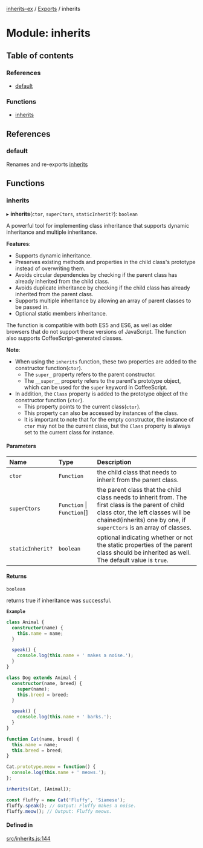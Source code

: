 [inherits-ex](../README.md) / [Exports](../modules.md) / inherits

# Module: inherits

## Table of contents

### References

- [default](inherits.md#default)

### Functions

- [inherits](inherits.md#inherits)

## References

### default

Renames and re-exports [inherits](inherits.md#inherits)

## Functions

### inherits

▸ **inherits**(`ctor`, `superCtors`, `staticInherit?`): `boolean`

A powerful tool for implementing class inheritance that supports dynamic inheritance and multiple inheritance.

**Features**:

* Supports dynamic inheritance.
* Preserves existing methods and properties in the child class's prototype instead of overwriting them.
* Avoids circular dependencies by checking if the parent class has already inherited from the child class.
* Avoids duplicate inheritance by checking if the child class has already inherited from the parent class.
* Supports multiple inheritance by allowing an array of parent classes to be passed in.
* Optional static members inheritance.

The function is compatible with both ES5 and ES6, as well as older browsers that do not support these
versions of JavaScript. The function also supports CoffeeScript-generated classes.

**Note**:

* When using the `inherits` function, these two properties are added to the constructor function(`ctor`).
  * The `super_` property refers to the parent constructor.
  * The `__super__` property refers to the parent's prototype object,
    which can be used for the `super` keyword in CoffeeScript.
* In addition, the `Class` property is added to the prototype object of the constructor function (`ctor`).
  * This property points to the current class(`ctor`).
  * This property can also be accessed by instances of the class.
  * It is important to note that for the empty constructor, the instance of `ctor` may not be the current class,
    but the `Class` property is always set to the current class for instance.

#### Parameters

| Name | Type | Description |
| :------ | :------ | :------ |
| `ctor` | `Function` | the child class that needs to inherit from the parent class. |
| `superCtors` | `Function` \| `Function`[] | the parent class that the child class needs to inherit from. The first class is the parent of child class ctor, the left classes will be chained(inherits) one by one, if `superCtors` is an array of classes. |
| `staticInherit?` | `boolean` | optional indicating whether or not the static properties of the parent class should be inherited as well. The default value is `true`. |

#### Returns

`boolean`

returns true if inheritance was successful.

**`Example`**

```ts
class Animal {
  constructor(name) {
    this.name = name;
  }

  speak() {
    console.log(this.name + ' makes a noise.');
  }
}

class Dog extends Animal {
  constructor(name, breed) {
    super(name);
    this.breed = breed;
  }

  speak() {
    console.log(this.name + ' barks.');
  }
}

function Cat(name, breed) {
  this.name = name;
  this.breed = breed;
}

Cat.prototype.meow = function() {
  console.log(this.name + ' meows.');
};

inherits(Cat, [Animal]);

const fluffy = new Cat('Fluffy', 'Siamese');
fluffy.speak(); // Output: Fluffy makes a noise.
fluffy.meow(); // Output: Fluffy meows.
```

#### Defined in

[src/inherits.js:144](https://github.com/snowyu/inherits-ex.js/blob/ec2431d/src/inherits.js#L144)
